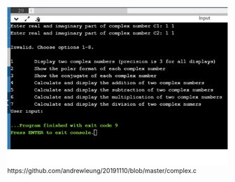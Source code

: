 
<img src="https://github.com/andrewleung/20191110/blob/master/p1.png"/>
https://github.com/andrewleung/20191110/blob/master/complex.c
